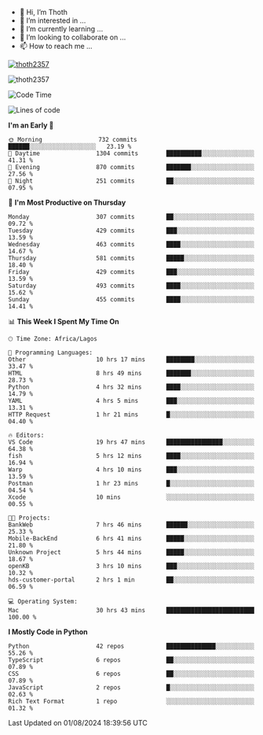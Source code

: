 <!---
thoth2357/thoth2357 is a ✨ special ✨ repository because its `README.md` (this file) appears on your GitHub profile.
You can click the Preview link to take a look at your changes.
--->

- 👋 Hi, I’m Thoth
- 👀 I’m interested in ...
- 🌱 I’m currently learning ...
- 💞️ I’m looking to collaborate on ...
- 📫 How to reach me ...


<p align="left"> <a href="https://github.com/ryo-ma/github-profile-trophy"><img src="https://github-profile-trophy.vercel.app/?username=thoth2357&theme=gruvbox&no-bg=true&no-frame=false&title=MultiLanguage,Commits,Repositories,Stars,Followers,PullRequest,Reviews,Issues" alt="thoth2357" /></a> </p>

<p align="left"> <img src="https://komarev.com/ghpvc/?username=thoth2357&label=Profile%20views&color=0e75b6&style=flat" alt="thoth2357" /> </p>

<!--START_SECTION:waka-->
![Code Time](http://img.shields.io/badge/Code%20Time-3%2C135%20hrs%2048%20mins-blue)

![Lines of code](https://img.shields.io/badge/From%20Hello%20World%20I%27ve%20Written-30.4%20million%20lines%20of%20code-blue)

**I'm an Early 🐤** 

```text
🌞 Morning                732 commits         ██████░░░░░░░░░░░░░░░░░░░   23.19 % 
🌆 Daytime                1304 commits        ██████████░░░░░░░░░░░░░░░   41.31 % 
🌃 Evening                870 commits         ███████░░░░░░░░░░░░░░░░░░   27.56 % 
🌙 Night                  251 commits         ██░░░░░░░░░░░░░░░░░░░░░░░   07.95 % 
```
📅 **I'm Most Productive on Thursday** 

```text
Monday                   307 commits         ██░░░░░░░░░░░░░░░░░░░░░░░   09.72 % 
Tuesday                  429 commits         ███░░░░░░░░░░░░░░░░░░░░░░   13.59 % 
Wednesday                463 commits         ████░░░░░░░░░░░░░░░░░░░░░   14.67 % 
Thursday                 581 commits         █████░░░░░░░░░░░░░░░░░░░░   18.40 % 
Friday                   429 commits         ███░░░░░░░░░░░░░░░░░░░░░░   13.59 % 
Saturday                 493 commits         ████░░░░░░░░░░░░░░░░░░░░░   15.62 % 
Sunday                   455 commits         ████░░░░░░░░░░░░░░░░░░░░░   14.41 % 
```


📊 **This Week I Spent My Time On** 

```text
🕑︎ Time Zone: Africa/Lagos

💬 Programming Languages: 
Other                    10 hrs 17 mins      ████████░░░░░░░░░░░░░░░░░   33.47 % 
HTML                     8 hrs 49 mins       ███████░░░░░░░░░░░░░░░░░░   28.73 % 
Python                   4 hrs 32 mins       ████░░░░░░░░░░░░░░░░░░░░░   14.79 % 
YAML                     4 hrs 5 mins        ███░░░░░░░░░░░░░░░░░░░░░░   13.31 % 
HTTP Request             1 hr 21 mins        █░░░░░░░░░░░░░░░░░░░░░░░░   04.40 % 

🔥 Editors: 
VS Code                  19 hrs 47 mins      ████████████████░░░░░░░░░   64.38 % 
fish                     5 hrs 12 mins       ████░░░░░░░░░░░░░░░░░░░░░   16.94 % 
Warp                     4 hrs 10 mins       ███░░░░░░░░░░░░░░░░░░░░░░   13.59 % 
Postman                  1 hr 23 mins        █░░░░░░░░░░░░░░░░░░░░░░░░   04.54 % 
Xcode                    10 mins             ░░░░░░░░░░░░░░░░░░░░░░░░░   00.55 % 

🐱‍💻 Projects: 
BankWeb                  7 hrs 46 mins       ██████░░░░░░░░░░░░░░░░░░░   25.33 % 
Mobile-BackEnd           6 hrs 41 mins       █████░░░░░░░░░░░░░░░░░░░░   21.80 % 
Unknown Project          5 hrs 44 mins       █████░░░░░░░░░░░░░░░░░░░░   18.67 % 
openKB                   3 hrs 10 mins       ███░░░░░░░░░░░░░░░░░░░░░░   10.32 % 
hds-customer-portal      2 hrs 1 min         ██░░░░░░░░░░░░░░░░░░░░░░░   06.59 % 

💻 Operating System: 
Mac                      30 hrs 43 mins      █████████████████████████   100.00 % 
```

**I Mostly Code in Python** 

```text
Python                   42 repos            ██████████████░░░░░░░░░░░   55.26 % 
TypeScript               6 repos             ██░░░░░░░░░░░░░░░░░░░░░░░   07.89 % 
CSS                      6 repos             ██░░░░░░░░░░░░░░░░░░░░░░░   07.89 % 
JavaScript               2 repos             █░░░░░░░░░░░░░░░░░░░░░░░░   02.63 % 
Rich Text Format         1 repo              ░░░░░░░░░░░░░░░░░░░░░░░░░   01.32 % 
```




 Last Updated on 01/08/2024 18:39:56 UTC
<!--END_SECTION:waka-->
<!--![](http://github-profile-summary-cards.vercel.app/api/cards/profile-details?username=thoth2357&theme=2077)

![](http://github-profile-summary-cards.vercel.app/api/cards/stats?username=thoth2357&theme=2077)![](http://github-profile-summary-cards.vercel.app/api/cards/productive-time?username=thoth2357&theme=2077&utcOffset=8) -->
